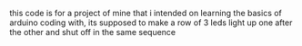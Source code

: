 this code is for a project of mine that i intended on learning the basics of arduino coding with, its supposed to make a row of 3 leds light up one after the other and shut off in the same sequence
